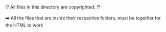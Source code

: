 #
⁉ All files in this directory are copyrighted. ⁉
<br>
<br>
➡️ All the files that are inside their respective folders, must be together for the HTML to work
